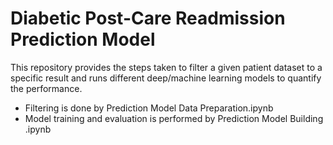 # Diabetic Post-Care Readmission Prediction Model

This repository provides the steps taken to filter a given patient dataset to a specific result and runs different deep/machine learning models to quantify the performance. 
- Filtering is done by Prediction Model Data Preparation.ipynb 
- Model training and evaluation is performed by Prediction Model Building .ipynb
